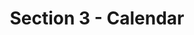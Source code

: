 ---
layout: schedule
title: Section 3 - Calendar
parent: Calendar
permalink: /calendar/s3
instructor: Prof Bhutta
location: Cargill Hall 097
dates: Monday & Wednesday 2:50pm-4:30pm
weeks:
  # Each key in this dictionary is a week, and then eaach week has a key in [Mon, Tue, Wed, Thu, Fri].
  # Each day has keys `date` and `content`. The date is shown on the schedule, and `content` is a key into the yml file in _data/modules.yml. `content` may be an array.
  # Each day can also have a `note` field, which is shown in italics on the calendar.
  # This schedule data is unioned with the deadlines in _data/config.yml
  '1':
    Wed:
      date: 2022/09/07
      content: 1a
  '2':
    Mon:
      date: 2022/09/12
      content: 1b
    Wed:
      date: 2022/09/14
      content: 2a
  '3':
    Mon:
      date: 2022/09/19
      content: 2b
    Wed:
      date: 2022/09/21
      content: 3a
  '4':
    Mon:
      date: 2022/09/26
      content: 3b
    Wed:
      date: 2022/09/28
      content: 4a
  '5':
    Mon:
      date: 2022/10/03
      content: 4b
    Wed:
      date: 2022/10/05
      content: [5a, 5b]
  '6':
    Mon:
      date: 2022/10/10
      content: indigenous
    Wed:
      date: 2022/10/12
      content: 6a
  '7':
    Mon:
      date: 2022/10/17
      content: 6b
    Wed:
      date: 2022/10/19
      content: 7a
  '8':
    Mon:
      date: 2022/10/24
      content: 8a
    Wed:
      date: 2022/10/26
      content: 7b
  '9':
    Mon:
      date: 2022/10/31
      content: 8b
    Wed:
      date: 2022/11/02
      content: 9a
  '10':
    Mon:
      date: 2022/11/07
      content: 9b
    Wed:
      date: 2022/11/09
      content: 10a
  '11':
    Mon:
      date: 2022/11/14
      content: 10b
    Wed:
      date: 2022/11/16
      content: 11a
  '12':
    Mon:
      date: 2022/11/21
      content: 11b
    Wed:
      date: 2022/11/23
      content: thanksgiving
  '13':
    Mon:
      date: 2022/11/28
      content: 12b
    Wed:
      date: 2022/11/30
      content: 13a
  '14':
    Mon:
      date: 2022/12/05
      content: 13b
    Wed:
      date: 2022/12/07
      content: 14a
---